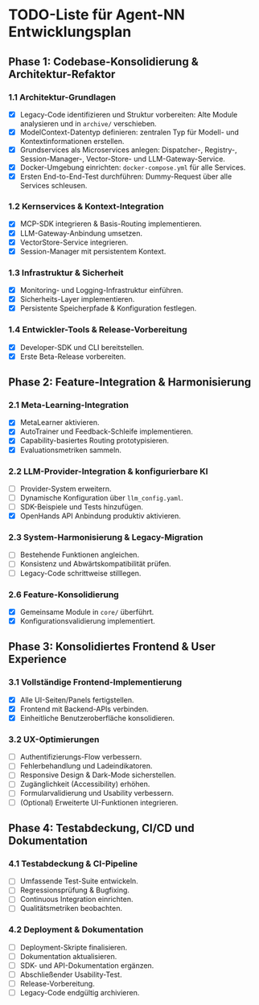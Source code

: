 # TODO-Liste für Agent-NN Entwicklungsplan

## Phase 1: Codebase-Konsolidierung & Architektur-Refaktor

### 1.1 Architektur-Grundlagen
- [x] Legacy-Code identifizieren und Struktur vorbereiten: Alte Module analysieren und in `archive/` verschieben.
- [x] ModelContext-Datentyp definieren: zentralen Typ für Modell- und Kontextinformationen erstellen.
- [x] Grundservices als Microservices anlegen: Dispatcher-, Registry-, Session-Manager-, Vector-Store- und LLM-Gateway-Service.
- [x] Docker-Umgebung einrichten: `docker-compose.yml` für alle Services.
- [x] Ersten End-to-End-Test durchführen: Dummy-Request über alle Services schleusen.

### 1.2 Kernservices & Kontext-Integration
- [x] MCP-SDK integrieren & Basis-Routing implementieren.
- [x] LLM-Gateway-Anbindung umsetzen.
- [x] VectorStore-Service integrieren.
- [x] Session-Manager mit persistentem Kontext.

### 1.3 Infrastruktur & Sicherheit
- [x] Monitoring- und Logging-Infrastruktur einführen.
- [x] Sicherheits-Layer implementieren.
- [x] Persistente Speicherpfade & Konfiguration festlegen.

### 1.4 Entwickler-Tools & Release-Vorbereitung
- [x] Developer-SDK und CLI bereitstellen.
- [x] Erste Beta-Release vorbereiten.

## Phase 2: Feature-Integration & Harmonisierung

### 2.1 Meta-Learning-Integration
- [x] MetaLearner aktivieren.
- [x] AutoTrainer und Feedback-Schleife implementieren.
- [x] Capability-basiertes Routing prototypisieren.
- [x] Evaluationsmetriken sammeln.

### 2.2 LLM-Provider-Integration & konfigurierbare KI
- [ ] Provider-System erweitern.
- [ ] Dynamische Konfiguration über `llm_config.yaml`.
- [ ] SDK-Beispiele und Tests hinzufügen.
- [x] OpenHands API Anbindung produktiv aktivieren.

### 2.3 System-Harmonisierung & Legacy-Migration
- [ ] Bestehende Funktionen angleichen.
- [ ] Konsistenz und Abwärtskompatibilität prüfen.
- [ ] Legacy-Code schrittweise stilllegen.

### 2.6 Feature-Konsolidierung
- [x] Gemeinsame Module in `core/` überführt.
- [x] Konfigurationsvalidierung implementiert.

## Phase 3: Konsolidiertes Frontend & User Experience

### 3.1 Vollständige Frontend-Implementierung
- [x] Alle UI-Seiten/Panels fertigstellen.
- [x] Frontend mit Backend-APIs verbinden.
- [x] Einheitliche Benutzeroberfläche konsolidieren.

### 3.2 UX-Optimierungen
- [ ] Authentifizierungs-Flow verbessern.
- [ ] Fehlerbehandlung und Ladeindikatoren.
- [ ] Responsive Design & Dark-Mode sicherstellen.
- [ ] Zugänglichkeit (Accessibility) erhöhen.
- [ ] Formularvalidierung und Usability verbessern.
- [ ] (Optional) Erweiterte UI-Funktionen integrieren.

## Phase 4: Testabdeckung, CI/CD und Dokumentation

### 4.1 Testabdeckung & CI-Pipeline
- [ ] Umfassende Test-Suite entwickeln.
- [ ] Regressionsprüfung & Bugfixing.
- [ ] Continuous Integration einrichten.
- [ ] Qualitätsmetriken beobachten.

### 4.2 Deployment & Dokumentation
- [ ] Deployment-Skripte finalisieren.
- [ ] Dokumentation aktualisieren.
- [ ] SDK- und API-Dokumentation ergänzen.
- [ ] Abschließender Usability-Test.
- [ ] Release-Vorbereitung.
- [ ] Legacy-Code endgültig archivieren.
